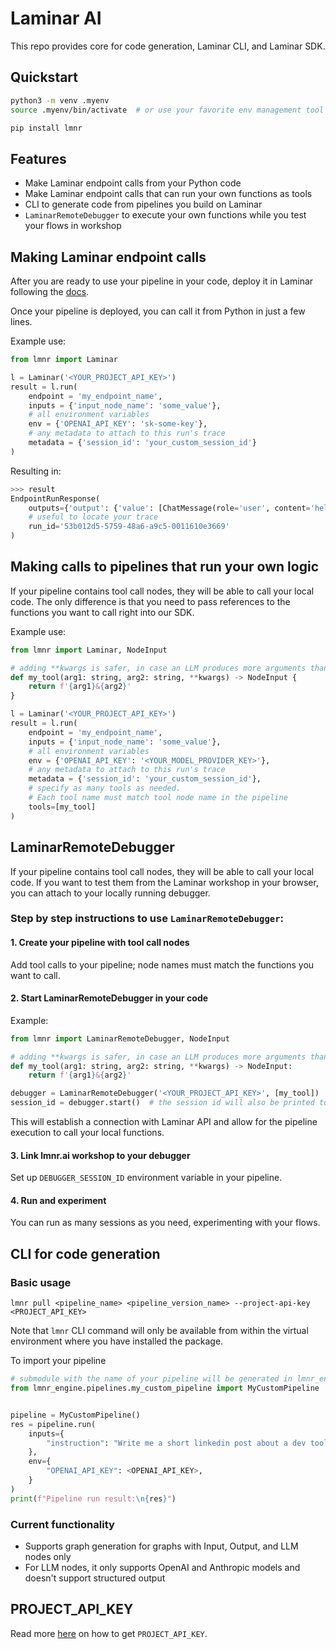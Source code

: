 # Laminar AI

This repo provides core for code generation, Laminar CLI, and Laminar SDK.

## Quickstart
```sh
python3 -m venv .myenv
source .myenv/bin/activate  # or use your favorite env management tool

pip install lmnr
```

## Features

- Make Laminar endpoint calls from your Python code
- Make Laminar endpoint calls that can run your own functions as tools
- CLI to generate code from pipelines you build on Laminar
- `LaminarRemoteDebugger` to execute your own functions while you test your flows in workshop

## Making Laminar endpoint calls

After you are ready to use your pipeline in your code, deploy it in Laminar following the [docs](https://docs.lmnr.ai/pipeline/run-save-deploy#deploying-a-pipeline-version).

Once your pipeline is deployed, you can call it from Python in just a few lines.

Example use:

```python
from lmnr import Laminar

l = Laminar('<YOUR_PROJECT_API_KEY>')
result = l.run(
    endpoint = 'my_endpoint_name',
    inputs = {'input_node_name': 'some_value'},
    # all environment variables
    env = {'OPENAI_API_KEY': 'sk-some-key'},
    # any metadata to attach to this run's trace
    metadata = {'session_id': 'your_custom_session_id'}
)
```

Resulting in:

```python
>>> result
EndpointRunResponse(
    outputs={'output': {'value': [ChatMessage(role='user', content='hello')]}},
    # useful to locate your trace
    run_id='53b012d5-5759-48a6-a9c5-0011610e3669'
)
```

## Making calls to pipelines that run your own logic

If your pipeline contains tool call nodes, they will be able to call your local code.
The only difference is that you need to pass references
to the functions you want to call right into our SDK.

Example use:

```python
from lmnr import Laminar, NodeInput

# adding **kwargs is safer, in case an LLM produces more arguments than needed
def my_tool(arg1: string, arg2: string, **kwargs) -> NodeInput {
    return f'{arg1}&{arg2}'
}

l = Laminar('<YOUR_PROJECT_API_KEY>')
result = l.run(
    endpoint = 'my_endpoint_name',
    inputs = {'input_node_name': 'some_value'},
    # all environment variables
    env = {'OPENAI_API_KEY': '<YOUR_MODEL_PROVIDER_KEY>'},
    # any metadata to attach to this run's trace
    metadata = {'session_id': 'your_custom_session_id'},
    # specify as many tools as needed.
    # Each tool name must match tool node name in the pipeline
    tools=[my_tool]
)
```

## LaminarRemoteDebugger

If your pipeline contains tool call nodes, they will be able to call your local code.
If you want to test them from the Laminar workshop in your browser, you can attach to your
locally running debugger.

### Step by step instructions to use `LaminarRemoteDebugger`:

#### 1. Create your pipeline with tool call nodes

Add tool calls to your pipeline; node names must match the functions you want to call.

#### 2. Start LaminarRemoteDebugger in your code

Example:

```python
from lmnr import LaminarRemoteDebugger, NodeInput

# adding **kwargs is safer, in case an LLM produces more arguments than needed
def my_tool(arg1: string, arg2: string, **kwargs) -> NodeInput:
    return f'{arg1}&{arg2}'

debugger = LaminarRemoteDebugger('<YOUR_PROJECT_API_KEY>', [my_tool])
session_id = debugger.start()  # the session id will also be printed to console
```

This will establish a connection with Laminar API and allow for the pipeline execution
to call your local functions.

#### 3. Link lmnr.ai workshop to your debugger

Set up `DEBUGGER_SESSION_ID` environment variable in your pipeline.

#### 4. Run and experiment

You can run as many sessions as you need, experimenting with your flows.

## CLI for code generation

### Basic usage

```
lmnr pull <pipeline_name> <pipeline_version_name> --project-api-key <PROJECT_API_KEY>
```

Note that `lmnr` CLI command will only be available from within the virtual environment
where you have installed the package.

To import your pipeline
```python
# submodule with the name of your pipeline will be generated in lmnr_engine.pipelines
from lmnr_engine.pipelines.my_custom_pipeline import MyCustomPipeline


pipeline = MyCustomPipeline()
res = pipeline.run(
    inputs={
        "instruction": "Write me a short linkedin post about a dev tool for LLM developers"
    },
    env={
        "OPENAI_API_KEY": <OPENAI_API_KEY>,
    }
)
print(f"Pipeline run result:\n{res}")
```

### Current functionality
- Supports graph generation for graphs with Input, Output, and LLM nodes only
- For LLM nodes, it only supports OpenAI and Anthropic models and doesn't support structured output

## PROJECT_API_KEY

Read more [here](https://docs.lmnr.ai/api-reference/introduction#authentication) on how to get `PROJECT_API_KEY`.
